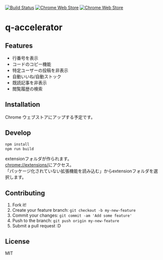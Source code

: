 [![Build Status](https://travis-ci.org/howdy39/q-accelerator.svg?branch=master)](https://travis-ci.org/howdy39/q-accelerator)
[![Chrome Web Store](https://img.shields.io/chrome-web-store/v/mheleidccioamimekojienbdfclcbaan.svg)](https://chrome.google.com/webstore/detail/q-accelerator/mheleidccioamimekojienbdfclcbaan/related?hl=ja)
[![Chrome Web Store](https://img.shields.io/chrome-web-store/d/mheleidccioamimekojienbdfclcbaan.svg)](https://chrome.google.com/webstore/detail/q-accelerator/mheleidccioamimekojienbdfclcbaan/related?hl=ja)
# q-accelerator


## Features

- 行番号を表示
- コードのコピー機能
- 特定ユーザーの投稿を非表示
- 自動いいね/自動ストック
- 既読記事を非表示
- 閲覧履歴の検索

## Installation
Chrome ウェブストアにアップする予定です。

## Develop

``` sh
npm install
npm run build
```

extensionフォルダが作られます。  
[chrome://extensions/](chrome://extensions/)にアクセス。  
「パッケージ化されていない拡張機能を読み込む」からextensionフォルダを選択します。


## Contributing

1. Fork it!
2. Create your feature branch: `git checkout -b my-new-feature`
3. Commit your changes: `git commit -am 'Add some feature'`
4. Push to the branch: `git push origin my-new-feature`
5. Submit a pull request :D

## License

MIT
